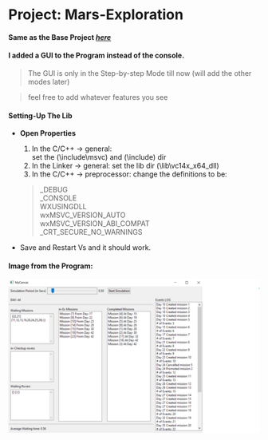 # Project: Mars-Exploration
#### Same as the Base Project [*here*](https://github.com/AhmedAlaa2024/Mars-Exploration)


#### I added a GUI to the Program instead of the console.
> The GUI is only in the Step-by-step Mode till now (will add the other modes later)

> feel free to add whatever features you see

#### Setting-Up The Lib
* **Open Properties**
  1. In the C/C++ -> general:  
	set the (\include\msvc) and (\include) dir
  2. In the Linker -> general:
    set the lib dir (\lib\vc14x_x64_dll)
  3. In the C/C++ -> preprocessor: change the definitions to be:  
	>	_DEBUG  
	>	_CONSOLE  
	>	WXUSINGDLL  
	>	wxMSVC_VERSION_AUTO  
	>	wxMSVC_VERSION_ABI_COMPAT  
	>	_CRT_SECURE_NO_WARNINGS


* Save and Restart Vs and it should work.


#### Image from the Program:

![Image](assests/im1.png "step-by-step simulation")
